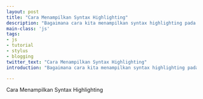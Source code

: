 ```yaml
---
layout: post
title: "Cara Menampilkan Syntax Highlighting"
description: "Bagaimana cara kita menampilkan syntax highlighting pada halaman postingan blog github."
main-class: 'js'
tags:
- js
- tutorial
- stylus
- blogging
twitter_text: "Cara Menampilkan Syntax Highlighting"
introduction: "Bagaimana cara kita menampilkan syntax highlighting pada halaman postingan blog github."

---
```

Cara Menampilkan Syntax Highlighting
